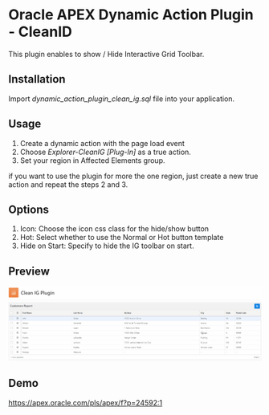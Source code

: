 # Oracle APEX Dynamic Action Plugin - CleanID
This plugin enables to show / Hide Interactive Grid Toolbar.

## Installation ##
Import *dynamic_action_plugin_clean_ig.sql* file into your application.

## Usage ##
1. Create a dynamic action with the page load event
2. Choose *Explorer-CleanIG [Plug-In]* as a true action.
3. Set your region in Affected Elements group.

if you want to use the plugin for more the one region, just create a new true action and repeat the steps 2 and 3.

## Options ##
1. Icon: Choose the icon css class for the hide/show button
2. Hot:  Select whether to use the Normal or Hot button template
3. Hide on Start: Specify to hide the IG toolbar on start.

## Preview ##

![Preview](plugin_preview.gif)

## Demo ##
https://apex.oracle.com/pls/apex/f?p=24592:1


